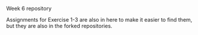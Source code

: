 Week 6 repository 

Assignments for Exercise 1-3 are also in here to make it easier to find them, but they are also in the forked repositories. 
